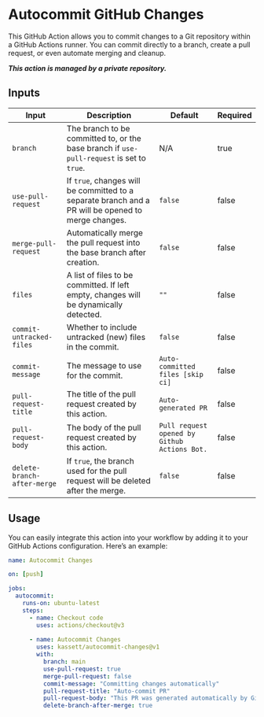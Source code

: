 # Autocommit GitHub Changes

This GitHub Action allows you to commit changes to a Git repository within a GitHub Actions runner. You can commit directly to a branch, create a pull request, or even automate merging and cleanup.

<b><i>This action is managed by a private repository.</i></b>

## Inputs

| Input                     | Description                                                                                         | Default                                | Required |
|---------------------------|-----------------------------------------------------------------------------------------------------|----------------------------------------|----------|
| `branch`                  | The branch to be committed to, or the base branch if `use-pull-request` is set to `true`.          | N/A                                    | true     |
| `use-pull-request`        | If `true`, changes will be committed to a separate branch and a PR will be opened to merge changes. | `false`                                | false    |
| `merge-pull-request`      | Automatically merge the pull request into the base branch after creation.                           | `false`                                | false    |
| `files`                   | A list of files to be committed. If left empty, changes will be dynamically detected.               | `""`                                   | false    |
| `commit-untracked-files`  | Whether to include untracked (new) files in the commit.                                             | `false`                                | false    |
| `commit-message`          | The message to use for the commit.                                                                  | `Auto-committed files [skip ci]`       | false    |
| `pull-request-title`      | The title of the pull request created by this action.                                               | `Auto-generated PR`                    | false    |
| `pull-request-body`       | The body of the pull request created by this action.                                                | `Pull request opened by Github Actions Bot.` | false    |
| `delete-branch-after-merge` | If `true`, the branch used for the pull request will be deleted after the merge.                    | `false`                                | false    |

## Usage

You can easily integrate this action into your workflow by adding it to your GitHub Actions configuration. Here’s an example:

```yaml
name: Autocommit Changes

on: [push]

jobs:
  autocommit:
    runs-on: ubuntu-latest
    steps:
      - name: Checkout code
        uses: actions/checkout@v3
        
      - name: Autocommit Changes
        uses: kassett/autocommit-changes@v1
        with:
          branch: main
          use-pull-request: true
          merge-pull-request: false
          commit-message: "Committing changes automatically"
          pull-request-title: "Auto-commit PR"
          pull-request-body: "This PR was generated automatically by GitHub Actions."
          delete-branch-after-merge: true
